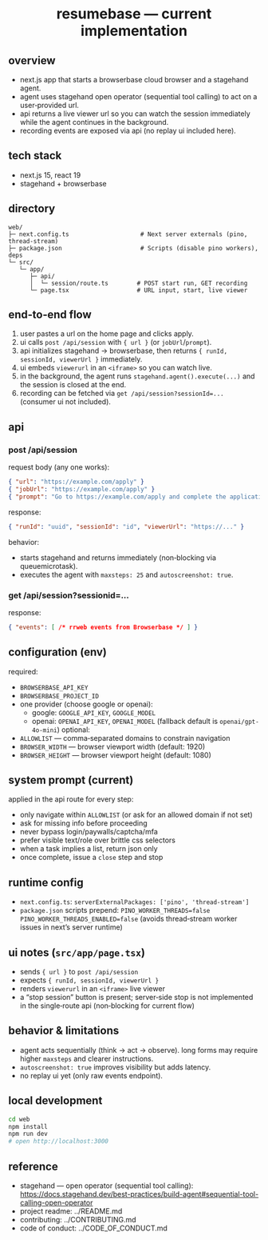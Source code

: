 <div align="center">

# resumebase — current implementation

</div>

## overview
- next.js app that starts a browserbase cloud browser and a stagehand agent.
- agent uses stagehand open operator (sequential tool calling) to act on a user‑provided url.
- api returns a live viewer url so you can watch the session immediately while the agent continues in the background.
- recording events are exposed via api (no replay ui included here).

## tech stack
- next.js 15, react 19
- stagehand + browserbase

## directory
```
web/
├─ next.config.ts                    # Next server externals (pino, thread-stream)
├─ package.json                      # Scripts (disable pino workers), deps
└─ src/
   └─ app/
      ├─ api/
      │  └─ session/route.ts        # POST start run, GET recording
      └─ page.tsx                   # URL input, start, live viewer
```

## end‑to‑end flow
1) user pastes a url on the home page and clicks apply.
2) ui calls `post /api/session` with `{ url }` (or `jobUrl`/`prompt`).
3) api initializes stagehand → browserbase, then returns `{ runId, sessionId, viewerUrl }` immediately.
4) ui embeds `viewerurl` in an `<iframe>` so you can watch live.
5) in the background, the agent runs `stagehand.agent().execute(...)` and the session is closed at the end.
6) recording can be fetched via `get /api/session?sessionId=...` (consumer ui not included).

## api
### post /api/session
request body (any one works):
```json
{ "url": "https://example.com/apply" }
{ "jobUrl": "https://example.com/apply" }
{ "prompt": "Go to https://example.com/apply and complete the application" }
```
response:
```json
{ "runId": "uuid", "sessionId": "id", "viewerUrl": "https://..." }
```
behavior:
- starts stagehand and returns immediately (non‑blocking via queuemicrotask).
- executes the agent with `maxsteps: 25` and `autoscreenshot: true`.

### get /api/session?sessionid=...
response:
```json
{ "events": [ /* rrweb events from Browserbase */ ] }
```

## configuration (env)
required:
- `BROWSERBASE_API_KEY`
- `BROWSERBASE_PROJECT_ID`
- one provider (choose google or openai):
  - google: `GOOGLE_API_KEY`, `GOOGLE_MODEL`
  - openai: `OPENAI_API_KEY`, `OPENAI_MODEL` (fallback default is `openai/gpt-4o-mini`)
optional:
- `ALLOWLIST` — comma‑separated domains to constrain navigation
- `BROWSER_WIDTH` — browser viewport width (default: 1920)
- `BROWSER_HEIGHT` — browser viewport height (default: 1080)

## system prompt (current)
applied in the api route for every step:
- only navigate within `ALLOWLIST` (or ask for an allowed domain if not set)
- ask for missing info before proceeding
- never bypass login/paywalls/captcha/mfa
- prefer visible text/role over brittle css selectors
- when a task implies a list, return json only
- once complete, issue a `close` step and stop

## runtime config
- `next.config.ts`: `serverExternalPackages: ['pino', 'thread-stream']`
- `package.json` scripts prepend: `PINO_WORKER_THREADS=false PINO_WORKER_THREADS_ENABLED=false`
  (avoids thread‑stream worker issues in next’s server runtime)

## ui notes (`src/app/page.tsx`)
- sends `{ url }` to `post /api/session`
- expects `{ runId, sessionId, viewerUrl }`
- renders `viewerurl` in an `<iframe>` live viewer
- a “stop session” button is present; server‑side stop is not implemented in the single‑route api (non‑blocking for current flow)

## behavior & limitations
- agent acts sequentially (think → act → observe). long forms may require higher `maxsteps` and clearer instructions.
- `autoscreenshot: true` improves visibility but adds latency.
- no replay ui yet (only raw events endpoint).

## local development
```bash
cd web
npm install
npm run dev
# open http://localhost:3000
```

## reference
- stagehand — open operator (sequential tool calling): https://docs.stagehand.dev/best-practices/build-agent#sequential-tool-calling-open-operator
- project readme: ../README.md
- contributing: ../CONTRIBUTING.md
- code of conduct: ../CODE_OF_CONDUCT.md
